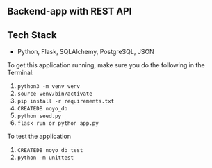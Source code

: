 ## Backend-app with REST API

## Tech Stack

* Python, Flask, SQLAlchemy, PostgreSQL, JSON

To get this application running, make sure you do the following in the Terminal:

1. `python3 -m venv venv`
2. `source venv/bin/activate`
3. `pip install -r requirements.txt`
4. `CREATEDB noyo_db`
5. `python seed.py`
6. `flask run or python app.py`

To test the application

1. `CREATEDB noyo_db_test`
2. `python -m unittest`
